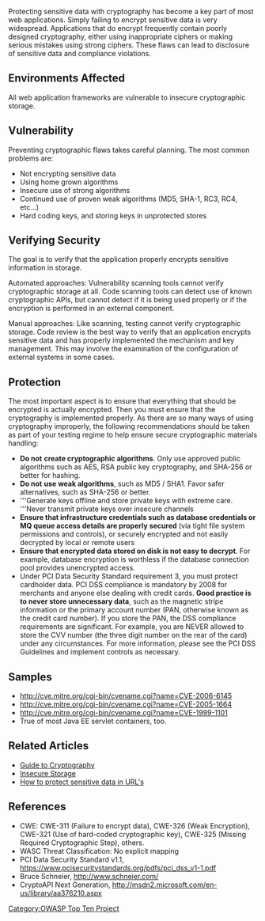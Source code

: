 Protecting sensitive data with cryptography has become a key part of
most web applications. Simply failing to encrypt sensitive data is very
widespread. Applications that do encrypt frequently contain poorly
designed cryptography, either using inappropriate ciphers or making
serious mistakes using strong ciphers. These flaws can lead to
disclosure of sensitive data and compliance violations.

## Environments Affected

All web application frameworks are vulnerable to insecure cryptographic
storage.

## Vulnerability

Preventing cryptographic flaws takes careful planning. The most common
problems are:

  - Not encrypting sensitive data
  - Using home grown algorithms
  - Insecure use of strong algorithms
  - Continued use of proven weak algorithms (MD5, SHA-1, RC3, RC4, etc…)
  - Hard coding keys, and storing keys in unprotected stores

## Verifying Security

The goal is to verify that the application properly encrypts sensitive
information in storage.

Automated approaches: Vulnerability scanning tools cannot verify
cryptographic storage at all. Code scanning tools can detect use of
known cryptographic APIs, but cannot detect if it is being used properly
or if the encryption is performed in an external component.

Manual approaches: Like scanning, testing cannot verify cryptographic
storage. Code review is the best way to verify that an application
encrypts sensitive data and has properly implemented the mechanism and
key management. This may involve the examination of the configuration of
external systems in some cases.

## Protection

The most important aspect is to ensure that everything that should be
encrypted is actually encrypted. Then you must ensure that the
cryptography is implemented properly. As there are so many ways of using
cryptography improperly, the following recommendations should be taken
as part of your testing regime to help ensure secure cryptographic
materials handling:

  - **Do not** **create cryptographic algorithms**. Only use approved
    public algorithms such as AES, RSA public key cryptography, and
    SHA-256 or better for hashing.
  - **Do not** **use weak algorithms**, such as MD5 / SHA1. Favor safer
    alternatives, such as SHA-256 or better.
  - '''Generate keys offline and store private keys with extreme care.
    '''Never transmit private keys over insecure channels
  - **Ensure that infrastructure credentials such as database
    credentials or MQ queue access details are properly secured** (via
    tight file system permissions and controls), or securely encrypted
    and not easily decrypted by local or remote users
  - **Ensure that encrypted data stored on disk is not easy to
    decrypt**. For example, database encryption is worthless if the
    database connection pool provides unencrypted access.
  - Under PCI Data Security Standard requirement 3, you must protect
    cardholder data. PCI DSS compliance is mandatory by 2008 for
    merchants and anyone else dealing with credit cards. **Good practice
    is to never store unnecessary data**, such as the magnetic stripe
    information or the primary account number (PAN, otherwise known as
    the credit card number). If you store the PAN, the DSS compliance
    requirements are significant. For example, you are NEVER allowed to
    store the CVV number (the three digit number on the rear of the
    card) under any circumstances. For more information, please see the
    PCI DSS Guidelines and implement controls as necessary.

## Samples

  - <http://cve.mitre.org/cgi-bin/cvename.cgi?name=CVE-2006-6145>
  - <http://cve.mitre.org/cgi-bin/cvename.cgi?name=CVE-2005-1664>
  - <http://cve.mitre.org/cgi-bin/cvename.cgi?name=CVE-1999-1101>
  - True of most Java EE servlet containers, too.

## Related Articles

  - [Guide to Cryptography](Guide_to_Cryptography "wikilink")
  - [Insecure Storage](Insecure_Storage "wikilink")
  - [How to protect sensitive data in
    URL's](How_to_protect_sensitive_data_in_URL's "wikilink")

## References

  - CWE: CWE-311 (Failure to encrypt data), CWE-326 (Weak Encryption),
    CWE-321 (Use of hard-coded cryptographic key), CWE-325 (Missing
    Required Cryptographic Step), others.
  - WASC Threat Classification: No explicit mapping
  - PCI Data Security Standard v1.1,
    <https://www.pcisecuritystandards.org/pdfs/pci_dss_v1-1.pdf>
  - Bruce Schneier, <http://www.schneier.com/>
  - CryptoAPI Next Generation,
    <http://msdn2.microsoft.com/en-us/library/aa376210.aspx>

[Category:OWASP Top Ten
Project](Category:OWASP_Top_Ten_Project "wikilink")